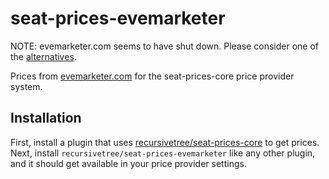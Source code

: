 # seat-prices-evemarketer

NOTE: evemarketer.com seems to have shut down. Please consider one of the [alternatives](https://eveseat.github.io/docs/community_packages/#price-provider-packages).

Prices from [evemarketer.com](https://evemarketer.com) for the seat-prices-core price provider system.


## Installation
First, install a plugin that uses [recursivetree/seat-prices-core](https://github.com/recursivetree/seat-prices-core)
to get prices. Next, install `recursivetree/seat-prices-evemarketer` like any other plugin, and it should get available in your 
price provider settings.
